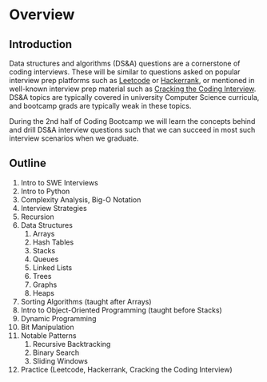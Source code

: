 # Overview

## Introduction

Data structures and algorithms \(DS&A\) questions are a cornerstone of coding interviews. These will be similar to questions asked on popular interview prep platforms such as [Leetcode](https://leetcode.com/) or [Hackerrank](https://www.hackerrank.com/), or mentioned in well-known interview prep material such as [Cracking the Coding Interview](https://www.crackingthecodinginterview.com/). DS&A topics are typically covered in university Computer Science curricula, and bootcamp grads are typically weak in these topics.

During the 2nd half of Coding Bootcamp we will learn the concepts behind and drill DS&A interview questions such that we can succeed in most such interview scenarios when we graduate.

## Outline

1. Intro to SWE Interviews
2. Intro to Python
3. Complexity Analysis, Big-O Notation
4. Interview Strategies
5. Recursion
6. Data Structures
   1. Arrays
   2. Hash Tables
   3. Stacks
   4. Queues
   5. Linked Lists
   6. Trees
   7. Graphs
   8. Heaps
7. Sorting Algorithms \(taught after Arrays\)
8. Intro to Object-Oriented Programming \(taught before Stacks\)
9. Dynamic Programming
10. Bit Manipulation
11. Notable Patterns
    1. Recursive Backtracking
    2. Binary Search
    3. Sliding Windows
12. Practice \(Leetcode, Hackerrank, Cracking the Coding Interview\)

